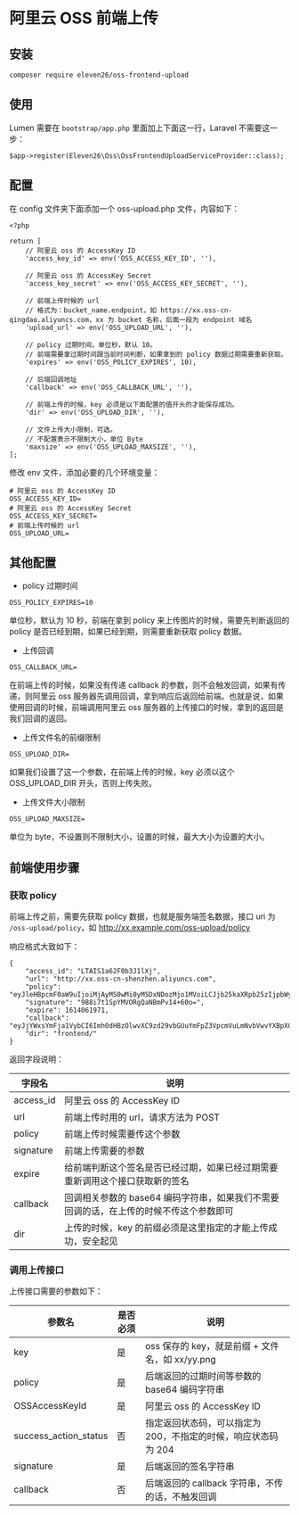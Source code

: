 # 阿里云 OSS 前端上传

## 安装

```
composer require eleven26/oss-frontend-upload
```

## 使用

Lumen 需要在 `bootstrap/app.php` 里面加上下面这一行，Laravel 不需要这一步：

```
$app->register(Eleven26\Oss\OssFrontendUploadServiceProvider::class);
```

## 配置

在 config 文件夹下面添加一个 oss-upload.php 文件，内容如下：

```
<?php

return [
    // 阿里云 oss 的 AccessKey ID
    'access_key_id' => env('OSS_ACCESS_KEY_ID', ''),

    // 阿里云 oss 的 AccessKey Secret
    'access_key_secret' => env('OSS_ACCESS_KEY_SECRET', ''),

    // 前端上传时候的 url
    // 格式为：bucket_name.endpoint，如 https://xx.oss-cn-qingdao.aliyuncs.com，xx 为 bucket 名称，后面一段为 endpoint 域名
    'upload_url' => env('OSS_UPLOAD_URL', ''),

    // policy 过期时间，单位秒，默认 10。
    // 前端需要拿过期时间跟当前时间判断，如果拿到的 policy 数据过期需要重新获取。
    'expires' => env('OSS_POLICY_EXPIRES', 10),

    // 后端回调地址
    'callback' => env('OSS_CALLBACK_URL', ''),

    // 前端上传的时候，key 必须是以下面配置的值开头的才能保存成功。
    'dir' => env('OSS_UPLOAD_DIR', ''),

    // 文件上传大小限制，可选。
    // 不配置表示不限制大小，单位 Byte
    'maxsize' => env('OSS_UPLOAD_MAXSIZE', ''),
];
```

修改 env 文件，添加必要的几个环境变量：

```
# 阿里云 oss 的 AccessKey ID
OSS_ACCESS_KEY_ID=
# 阿里云 oss 的 AccessKey Secret
OSS_ACCESS_KEY_SECRET=
# 前端上传时候的 url
OSS_UPLOAD_URL=
```

## 其他配置

* policy 过期时间

```
OSS_POLICY_EXPIRES=10
```

单位秒，默认为 10 秒，前端在拿到 policy 来上传图片的时候，需要先判断返回的 policy 是否已经到期，如果已经到期，则需要重新获取 policy 数据。

* 上传回调

```
OSS_CALLBACK_URL=
```

在前端上传的时候，如果没有传递 callback 的参数，则不会触发回调，如果有传递，则阿里云 oss 服务器先调用回调，拿到响应后返回给前端。也就是说，如果使用回调的时候，前端调用阿里云 oss 服务器的上传接口的时候，拿到的返回是我们回调的返回。

* 上传文件名的前缀限制

```
OSS_UPLOAD_DIR=
```

如果我们设置了这一个参数，在前端上传的时候，key 必须以这个 OSS_UPLOAD_DIR 开头，否则上传失败。

* 上传文件大小限制

```
OSS_UPLOAD_MAXSIZE=
```

单位为 byte，不设置则不限制大小，设置的时候，最大大小为设置的大小。


## 前端使用步骤

### 获取 policy

前端上传之前，需要先获取 policy 数据，也就是服务端签名数据，接口 uri 为 `/oss-upload/policy`，如 http://xx.example.com/oss-upload/policy

响应格式大致如下：

```
{
    "access_id": "LTAIS1a62F0b3J1lXj",
    "url": "http://xx.oss-cn-shenzhen.aliyuncs.com",
    "policy": "eyJleHBpcmF0aW9uIjoiMjAyMS0wMi0yMSDxNDozMjo1MVoiLCJjb25kaXRpb25zIjpbWyJzdGFydHMtd2l0aCIsIiRrZXkiLCJmcm9udGVuZFwvIl1dfQ==",
    "signature": "9B8i7t1SpYMVORgQaNBmPv14+60o=",
    "expire": 1614061971,
    "callback": "eyJjYWxsYmFja1VybCI6Imh0dHBzOlwvXC9zd29vbGUuYmFpZ3VpcmVuLmNvbVwvYXBpXC91cGxvYWRcL2NhbGxiYWNrIiwiY2FsbGJhY2tCb2R5IjoiZmlsZW5hbWU9JHtvYmplY3R9JnNpemU9JHtzaXplfSZtaW1lVHlwZT0ke21pbWVUeXBlfSZoZWlnaHQ9JHtpbWFnZUluZm8uaGVpZ2h0fSZ3aWR0aD0ke2lsstYWdlSW5mby53aWR0aH0iLCJjYWxsYmFja0JvZHlUeXBlIjoiYXBwbGljYXRpb25cL3gtd3d3LWZvcm0tdXJsZW5jb2RlZCJ9",
    "dir": "frontend/"
}
```

返回字段说明：

|  字段名   | 说明  |
|  ----  | ----  |
| access_id  | 阿里云 oss 的 AccessKey ID |
| url  | 前端上传时用的 url，请求方法为 POST |
| policy  | 前端上传时候需要传这个参数 |
| signature  | 前端上传需要的参数 |
| expire  | 给前端判断这个签名是否已经过期，如果已经过期需要重新调用这个接口获取新的签名 |
| callback  | 回调相关参数的 base64 编码字符串，如果我们不需要回调的话，在上传的时候不传这个参数即可 |
| dir  | 上传的时候，key 的前缀必须是这里指定的才能上传成功，安全起见 |

### 调用上传接口

上传接口需要的参数如下：
          
|  参数名   | 是否必须  | 说明  |
|  ----  | ----  | ----  |
| key  | 是 | oss 保存的 key，就是前缀 + 文件名，如 xx/yy.png |
| policy  | 是 | 后端返回的过期时间等参数的 base64 编码字符串 |
| OSSAccessKeyId  | 是 | 阿里云 oss 的 AccessKey ID |
| success_action_status | 否 | 指定返回状态码，可以指定为 200，不指定的时候，响应状态码为 204 |
| signature  | 是 | 后端返回的签名字符串 |
| callback  | 否 | 后端返回的 callback 字符串，不传的话，不触发回调 |
